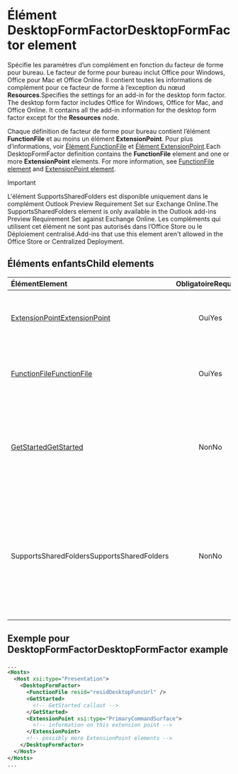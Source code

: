 # <a name="desktopformfactor-element"></a><span data-ttu-id="3bd72-101">Élément DesktopFormFactor</span><span class="sxs-lookup"><span data-stu-id="3bd72-101">DesktopFormFactor element</span></span>

<span data-ttu-id="3bd72-p101">Spécifie les paramètres d’un complément en fonction du facteur de forme pour bureau. Le facteur de forme pour bureau inclut Office pour Windows, Office pour Mac et Office Online. Il contient toutes les informations de complément pour ce facteur de forme à l’exception du nœud **Resources**.</span><span class="sxs-lookup"><span data-stu-id="3bd72-p101">Specifies the settings for an add-in for the desktop form factor. The desktop form factor includes Office for Windows, Office for Mac, and Office Online. It contains all the add-in information for the desktop form factor except for the  **Resources** node.</span></span>

<span data-ttu-id="3bd72-p102">Chaque définition de facteur de forme pour bureau contient l’élément **FunctionFile** et au moins un élément **ExtensionPoint**. Pour plus d’informations, voir [Élément FunctionFile](functionfile.md) et [Élément ExtensionPoint](extensionpoint.md).</span><span class="sxs-lookup"><span data-stu-id="3bd72-p102">Each DesktopFormFactor definition contains the  **FunctionFile** element and one or more **ExtensionPoint** elements. For more information, see [FunctionFile element](functionfile.md) and [ExtensionPoint element](extensionpoint.md).</span></span>

> [!IMPORTANT]
> <span data-ttu-id="3bd72-107">L'élément SupportsSharedFolders est disponible uniquement dans le complément Outlook Preview Requirement Set sur Exchange Online.</span><span class="sxs-lookup"><span data-stu-id="3bd72-107">The SupportsSharedFolders element is only available in the Outlook add-ins Preview Requirement Set against Exchange Online.</span></span>
> <span data-ttu-id="3bd72-108">Les compléments qui utilisent cet élément ne sont pas autorisés dans l’Office Store ou le Déploiement centralisé.</span><span class="sxs-lookup"><span data-stu-id="3bd72-108">Add-ins that use this element aren't allowed in the Office Store or Centralized Deployment.</span></span>

## <a name="child-elements"></a><span data-ttu-id="3bd72-109">Éléments enfants</span><span class="sxs-lookup"><span data-stu-id="3bd72-109">Child elements</span></span>

| <span data-ttu-id="3bd72-110">Élément</span><span class="sxs-lookup"><span data-stu-id="3bd72-110">Element</span></span>                               | <span data-ttu-id="3bd72-111">Obligatoire</span><span class="sxs-lookup"><span data-stu-id="3bd72-111">Required</span></span> | <span data-ttu-id="3bd72-112">Description</span><span class="sxs-lookup"><span data-stu-id="3bd72-112">Description</span></span>  |
|:--------------------------------------|:--------:|:-------------|
| [<span data-ttu-id="3bd72-113">ExtensionPoint</span><span class="sxs-lookup"><span data-stu-id="3bd72-113">ExtensionPoint</span></span>](extensionpoint.md)   | <span data-ttu-id="3bd72-114">Oui</span><span class="sxs-lookup"><span data-stu-id="3bd72-114">Yes</span></span>      | <span data-ttu-id="3bd72-115">Définit l’emplacement où se trouvent les fonctionnalités d’un complément</span><span class="sxs-lookup"><span data-stu-id="3bd72-115">Defines where an add-in exposes functionality.</span></span> |
| [<span data-ttu-id="3bd72-116">FunctionFile</span><span class="sxs-lookup"><span data-stu-id="3bd72-116">FunctionFile</span></span>](functionfile.md)       | <span data-ttu-id="3bd72-117">Oui</span><span class="sxs-lookup"><span data-stu-id="3bd72-117">Yes</span></span>      | <span data-ttu-id="3bd72-118">URL pointant vers un fichier qui contient les fonctions JavaScript.</span><span class="sxs-lookup"><span data-stu-id="3bd72-118">A URL to a file that contains JavaScript functions.</span></span>|
| [<span data-ttu-id="3bd72-119">GetStarted</span><span class="sxs-lookup"><span data-stu-id="3bd72-119">GetStarted</span></span>](getstarted.md)           | <span data-ttu-id="3bd72-120">Non</span><span class="sxs-lookup"><span data-stu-id="3bd72-120">No</span></span>       | <span data-ttu-id="3bd72-121">Définit la légende qui s’affiche lorsque vous installez le complément dans des hôtes Word, Excel ou PowerPoint.</span><span class="sxs-lookup"><span data-stu-id="3bd72-121">Defines the callout that appears when installing the add-in in Word, Excel, or PowerPoint hosts.</span></span> |
| <span data-ttu-id="3bd72-122">SupportsSharedFolders</span><span class="sxs-lookup"><span data-stu-id="3bd72-122">SupportsSharedFolders</span></span>                 | <span data-ttu-id="3bd72-123">Non</span><span class="sxs-lookup"><span data-stu-id="3bd72-123">No</span></span>       | <span data-ttu-id="3bd72-124">Définit si le complément Outlook est disponible dans les scénarios délégués et est défini sur *false* par défaut.</span><span class="sxs-lookup"><span data-stu-id="3bd72-124">Defines whether the Outlook add-in is available in delegate scenarios and is set to *false* by default.</span></span> <span data-ttu-id="3bd72-125">Aperçu de l'ensemble d'exigences.</span><span class="sxs-lookup"><span data-stu-id="3bd72-125">Outlook add-in API Preview requirement set</span></span>|

## <a name="desktopformfactor-example"></a><span data-ttu-id="3bd72-126">Exemple pour DesktopFormFactor</span><span class="sxs-lookup"><span data-stu-id="3bd72-126">DesktopFormFactor example</span></span>

```xml
...
<Hosts>
  <Host xsi:type="Presentation">
    <DesktopFormFactor>
      <FunctionFile resid="residDesktopFuncUrl" />
      <GetStarted>
        <!-- GetStarted callout -->
      </GetStarted>
      <ExtensionPoint xsi:type="PrimaryCommandSurface">
        <!-- information on this extension point -->
      </ExtensionPoint>
      <!-- possibly more ExtensionPoint elements -->
    </DesktopFormFactor>
  </Host>
</Hosts>
...
```
